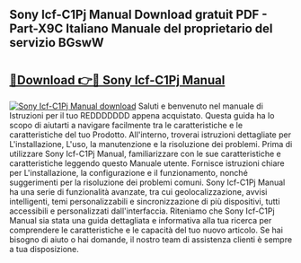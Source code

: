 ## Sony Icf-C1Pj Manual Download gratuit PDF - Part-X9C Italiano Manuale del proprietario del servizio BGswW

# <h2><a href="http://dfd0nip.blite.top/?on=Sony+Icf-C1Pj+Manual">🔗Download 👉🔴 Sony Icf-C1Pj Manual</a></h2>

[![Sony Icf-C1Pj Manual download](https://i.imgur.com/lujVjoI.png)](http://dfd0nip.blite.top/?on=Sony+Icf-C1Pj+Manual)
Saluti e benvenuto nel manuale di Istruzioni per il tuo REDDDDDDD appena acquistato. Questa guida ha lo scopo di aiutarti a navigare facilmente tra le caratteristiche e le caratteristiche del tuo Prodotto. All'interno, troverai istruzioni dettagliate per L'installazione, L'uso, la manutenzione e la risoluzione dei problemi. Prima di utilizzare Sony Icf-C1Pj Manual, familiarizzare con le sue caratteristiche e caratteristiche leggendo questo Manuale utente. Fornisce istruzioni chiare per L'installazione, la configurazione e il funzionamento, nonché suggerimenti per la risoluzione dei problemi comuni. Sony Icf-C1Pj Manual ha una serie di funzionalità avanzate, tra cui geolocalizzazione, avvisi intelligenti, temi personalizzabili e sincronizzazione di più dispositivi, tutti accessibili e personalizzati dall'interfaccia. Riteniamo che Sony Icf-C1Pj Manual sia stata una guida dettagliata e informativa alla tua ricerca per comprendere le caratteristiche e le capacità del tuo nuovo articolo. Se hai bisogno di aiuto o hai domande, il nostro team di assistenza clienti è sempre a tua disposizione.
